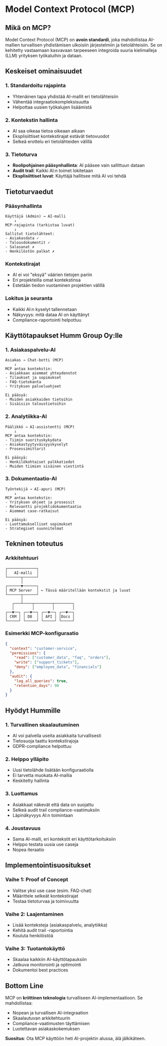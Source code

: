 # Model Context Protocol (MCP)

## Mikä on MCP?

Model Context Protocol (MCP) on **avoin standardi**, joka mahdollistaa AI-mallien turvallisen yhdistämisen ulkoisiin järjestelmiin ja tietolähteisiin. Se on kehitetty vastaamaan kasvavaan tarpeeseen integroida suuria kielimalleja (LLM) yrityksen työkaluihin ja dataan.

## Keskeiset ominaisuudet

### 1. Standardoitu rajapinta
- Yhtenäinen tapa yhdistää AI-mallit eri tietolähteisiin
- Vähentää integraatiokompleksisuutta
- Helpottaa uusien työkalujen lisäämistä

### 2. Kontekstin hallinta
- AI saa oikeaa tietoa oikeaan aikaan
- Eksplisiittiset kontekstirajat estävät tietovuodot
- Selkeä erottelu eri tietolähteiden välillä

### 3. Tietoturva
- **Roolipohjainen pääsynhallinta**: AI pääsee vain sallittuun dataan
- **Audit trail**: Kaikki AI:n toimet lokitetaan
- **Eksplisiittiset luvat**: Käyttäjä hallitsee mitä AI voi tehdä

## Tietoturvaedut

### Pääsynhallinta
```
Käyttäjä (Admin) → AI-malli
    ↓
MCP-rajapinta (tarkistaa luvat)
    ↓
Sallitut tietolähteet:
- Asiakasdata ✓
- Talousdokumentit ✓
- Salasanat ✗
- Henkilöstön palkat ✗
```

### Kontekstirajat
- AI ei voi "eksyä" väärien tietojen pariin
- Eri projekteilla omat kontekstinsa
- Estetään tiedon vuotaminen projektien välillä

### Lokitus ja seuranta
- Kaikki AI:n kyselyt tallennetaan
- Näkyvyys: mitä dataa AI on käyttänyt
- Compliance-raportointi helpottuu

## Käyttötapaukset Humm Group Oy:lle

### 1. Asiakaspalvelu-AI
```
Asiakas → Chat-botti (MCP)
    ↓
MCP antaa kontekstin:
- Asiakkaan aiemmat yhteydenotot
- Tilaukset ja sopimukset
- FAQ-tietokanta
- Yrityksen palveluohjeet

Ei pääsyä:
- Muiden asiakkaiden tietoihin
- Sisäisiin taloustietoihin
```

### 2. Analytiikka-AI
```
Päälikkö → AI-assistentti (MCP)
    ↓
MCP antaa kontekstin:
- Tiimin suorituskykydata
- Asiakastyytyväisyyskyselyt
- Prosessimittarit

Ei pääsyä:
- Henkilökohtaiset palkkatiedot
- Muiden tiimien sisäinen viestintä
```

### 3. Dokumentaatio-AI
```
Työntekijä → AI-apuri (MCP)
    ↓
MCP antaa kontekstin:
- Yrityksen ohjeet ja prosessit
- Relevantti projektidokumentaatio
- Aiemmat case-ratkaisut

Ei pääsyä:
- Luottamukselliset sopimukset
- Strategiset suunnitelmat
```

## Tekninen toteutus

### Arkkitehtuuri
```
┌─────────────┐
│   AI-malli  │
└──────┬──────┘
       │
┌──────▼──────┐
│ MCP Server  │ ← Tässä määritellään kontekstit ja luvat
└──────┬──────┘
       │
   ┌───┴────┬────────┬────────┐
   │        │        │        │
┌──▼──┐ ┌──▼──┐ ┌──▼──┐ ┌──▼──┐
│ CRM │ │ DB  │ │ API │ │Docs │
└─────┘ └─────┘ └─────┘ └─────┘
```

### Esimerkki MCP-konfiguraatio
```json
{
  "context": "customer-service",
  "permissions": {
    "read": ["customer_data", "faq", "orders"],
    "write": ["support_tickets"],
    "deny": ["employee_data", "financials"]
  },
  "audit": {
    "log_all_queries": true,
    "retention_days": 90
  }
}
```

## Hyödyt Hummille

### 1. Turvallinen skaalautuminen
- AI voi palvella useita asiakkaita turvallisesti
- Tietosuoja taattu kontekstirajoja
- GDPR-compliance helpottuu

### 2. Helppo ylläpito
- Uusi tietolähde lisätään konfiguraatiolla
- Ei tarvetta muokata AI-mallia
- Keskitetty hallinta

### 3. Luottamus
- Asiakkaat näkevät että data on suojattu
- Selkeä audit trail compliance-vaatimuksiin
- Läpinäkyvyys AI:n toimintaan

### 4. Joustavuus
- Sama AI-malli, eri kontekstit eri käyttötarkoituksiin
- Helppo testata uusia use caseja
- Nopea iteraatio

## Implementointisuositukset

### Vaihe 1: Proof of Concept
- Valitse yksi use case (esim. FAQ-chat)
- Määrittele selkeät kontekstirajat
- Testaa tietoturvaa ja toimivuutta

### Vaihe 2: Laajentaminen
- Lisää konteksteja (asiakaspalvelu, analytiikka)
- Kehitä audit trail -raportointia
- Kouluta henkilöstöä

### Vaihe 3: Tuotantokäyttö
- Skaalaa kaikkiin AI-käyttötapauksiin
- Jatkuva monitorointi ja optimointi
- Dokumentoi best practices

## Bottom Line

MCP on **kriittinen teknologia** turvalliseen AI-implementaatioon. Se mahdollistaa:
- Nopean ja turvallisen AI-integraation
- Skaalautuvan arkkitehtuurin
- Compliance-vaatimusten täyttämisen
- Luotettavan asiakaskokemuksen

**Suositus**: Ota MCP käyttöön heti AI-projektin alussa, älä jälkikäteen.
